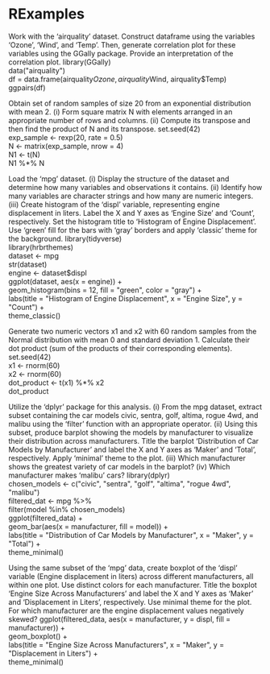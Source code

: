 # RExamples

Work with the ‘airquality’ dataset. Construct 
dataframe using the variables ‘Ozone’, ‘Wind’, and ‘Temp’. Then, generate 
correlation plot for these variables using the GGally package. Provide an interpretation of the correlation plot. 
library(GGally)  
data("airquality")  
df = data.frame(airquality$Ozone, airquality$Wind, airquality$Temp)  
ggpairs(df)  

Obtain 
set of random samples of size 20 from an exponential distribution with mean 2. (i) Form 
square matrix N with elements arranged in an appropriate number of rows and columns. (ii) Compute its transpose and then find the product of N and its transpose. 
set.seed(42)  
exp_sample <- rexp(20, rate = 0.5)  
N <- matrix(exp_sample, nrow = 4)  
N1 <- t(N)  
N1 %*% N  

Load the ‘mpg’ dataset. (i) Display the structure of the dataset and determine how many variables and observations it contains. (ii) Identify how many variables are character strings and how many are numeric integers. (iii) Create 
histogram of the ‘displ’ variable, representing engine displacement in liters. Label the X and Y axes as ‘Engine Size’ and ‘Count’, respectively. Set the histogram title to ‘Histogram of Engine Displacement’. Use ‘green’ fill for the bars with ‘gray’ borders and apply 
‘classic’ theme for the background. 
library(tidyverse)  
library(hrbrthemes)  
dataset <- mpg  
str(dataset)  
engine <- dataset$displ  
ggplot(dataset, aes(x = engine)) +  
  geom_histogram(bins = 12, fill = "green", color = "gray") +  
  labs(title = "Histogram of Engine Displacement", x = "Engine Size", y = "Count") +  
  theme_classic()  

Generate two numeric vectors x1 and x2 with 60 random samples from the Normal distribution with mean 0 and standard deviation 1. Calculate their dot product (sum of the products of their corresponding elements). 
set.seed(42)  
x1 <- rnorm(60)  
x2 <- rnorm(60)  
dot_product <- t(x1) %*% x2  
dot_product

Utilize the ‘dplyr’ package for this analysis. (i) From the mpg dataset, extract 
subset containing the car models civic, sentra, golf, altima, rogue 4wd, and malibu using the ‘filter’ function with an appropriate operator. (ii) Using this subset, produce 
barplot showing the models by manufacturer to visualize their distribution across manufacturers. Title the barplot ‘Distribution of Car Models by Manufacturer’ and label the X and Y axes as ‘Maker’ and ‘Total’, respectively. Apply 
‘minimal’ theme to the plot. (iii) Which manufacturer shows the greatest variety of car models in the barplot? (iv) Which manufacturer makes ‘malibu’ cars? 
library(dplyr)  
chosen_models <- c("civic", "sentra", "golf", "altima", "rogue 4wd", "malibu")  
filtered_dat
<- mpg %>%  
  filter(model %in% chosen_models)  
ggplot(filtered_data) +  
  geom_bar(aes(x = manufacturer, fill = model)) +  
  labs(title = "Distribution of Car Models by Manufacturer", x = "Maker", y = "Total") +  
  theme_minimal()  

Using the same subset of the ‘mpg’ data, create 
boxplot of the ‘displ’ variable (Engine displacement in liters) across different manufacturers, all within one plot. Use distinct colors for each manufacturer. Title the boxplot ‘Engine Size Across Manufacturers’ and label the X and Y axes as ‘Maker’ and ‘Displacement in Liters’, respectively. Use 
minimal theme for the plot. For which manufacturer are the engine displacement values negatively skewed? 
ggplot(filtered_data, aes(x = manufacturer, y = displ, fill = manufacturer)) +  
  geom_boxplot() +  
  labs(title = "Engine Size Across Manufacturers", x = "Maker", y = "Displacement in Liters") +  
  theme_minimal()  
